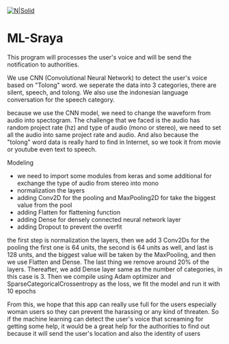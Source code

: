 [![N|Solid](https://camo.githubusercontent.com/aeb4f612bd9b40d81c62fcbebd6db44a5d4344b8b962be0138817e18c9c06963/68747470733a2f2f7777772e74656e736f72666c6f772e6f72672f696d616765732f74665f6c6f676f5f686f72697a6f6e74616c2e706e67)](https://www.tensorflow.org/)

# ML-Sraya
This program will processes the user's voice and will be send the notification to authorities.

We use CNN (Convolutional Neural Network) to detect the user's voice based on "Tolong" word. we seperate the data into 3 categories, there are silent, speech, and tolong. We also use the indonesian language conversation for the speech category. 

because we use the CNN model, we need to change the waveform from audio into spectogram. The challenge that we faced is the audio has random project rate (hz) and type of audio (mono or stereo), we need to set all the audio into same project rate and audio. And also because the "tolong" word data is really hard to find in Internet, so we took it from movie or youtube even text to speech.

Modeling
- we need to import some modules from keras and some additional for exchange the type of audio from stereo into mono
- normalization the layers 
- adding Conv2D for the pooling and MaxPooling2D for take the biggest value from the pool
- adding Flatten for flattening function
- adding Dense for densely connected neural network layer
- adding Dropout to prevent the overfit

the first step is normalization the layers, then we add 3 Conv2Ds for the pooling the first one is 64 units, the second is 64 units as well, and last is 128 units, and the biggest value will be taken by the MaxPooling, and then we use Flatten and Dense. The last thing we remove around 20% of the layers. Thereafter, we add Dense layer same as the number of categories, in this case is 3. Then we compile using Adam optimizer and SparseCategoricalCrossentropy as the loss, we fit the model and run it with 10 epochs


From this, we hope that this app can really use full for the users especially woman users so they can prevent the harassing or any kind of threaten. So if the machine learning can detect the user's voice that screaming for getting some help, it would be a great help for the authorities to find out because it will send the user's location and also the identity of users
